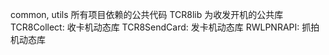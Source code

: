 common, utils 所有项目依赖的公共代码
TCR8lib 为收发开机的公共库
TCR8Collect:  收卡机动态库
TCR8SendCard: 发卡机动态库
RWLPNRAPI: 抓拍机动态库